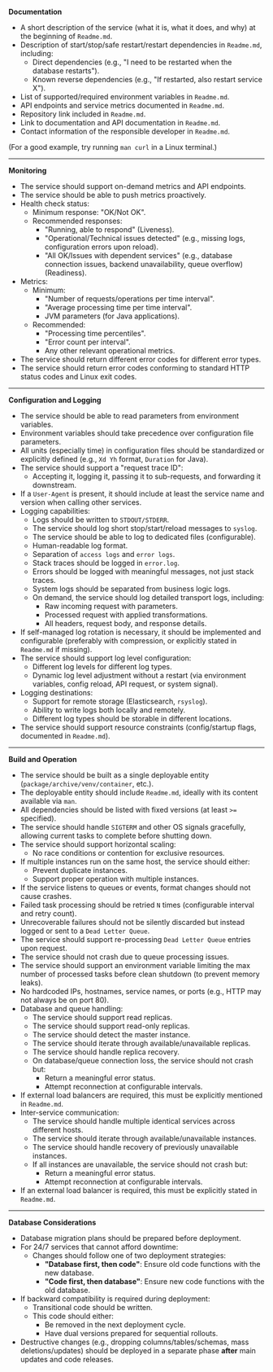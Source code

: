 **Documentation**

- A short description of the service (what it is, what it does, and why) at the beginning of `Readme.md`.
- Description of start/stop/safe restart/restart dependencies in `Readme.md`, including:
  - Direct dependencies (e.g., "I need to be restarted when the database restarts").
  - Known reverse dependencies (e.g., "If restarted, also restart service X").
- List of supported/required environment variables in `Readme.md`.
- API endpoints and service metrics documented in `Readme.md`.
- Repository link included in `Readme.md`.
- Link to documentation and API documentation in `Readme.md`.
- Contact information of the responsible developer in `Readme.md`.

(For a good example, try running `man curl` in a Linux terminal.)

---

**Monitoring**

- The service should support on-demand metrics and API endpoints.
- The service should be able to push metrics proactively.
- Health check status:
  - Minimum response: "OK/Not OK".
  - Recommended responses:
    - "Running, able to respond" (Liveness).
    - "Operational/Technical issues detected" (e.g., missing logs, configuration errors upon reload).
    - "All OK/Issues with dependent services" (e.g., database connection issues, backend unavailability, queue overflow) (Readiness).
- Metrics:
  - Minimum:
    - "Number of requests/operations per time interval".
    - "Average processing time per time interval".
    - JVM parameters (for Java applications).
  - Recommended:
    - "Processing time percentiles".
    - "Error count per interval".
    - Any other relevant operational metrics.
- The service should return different error codes for different error types.
- The service should return error codes conforming to standard HTTP status codes and Linux exit codes.

---

**Configuration and Logging**

- The service should be able to read parameters from environment variables.
- Environment variables should take precedence over configuration file parameters.
- All units (especially time) in configuration files should be standardized or explicitly defined (e.g., `Xd Yh` format, `Duration` for Java).
- The service should support a "request trace ID":
  - Accepting it, logging it, passing it to sub-requests, and forwarding it downstream.
- If a `User-Agent` is present, it should include at least the service name and version when calling other services.
- Logging capabilities:
  - Logs should be written to `STDOUT/STDERR`.
  - The service should log short stop/start/reload messages to `syslog`.
  - The service should be able to log to dedicated files (configurable).
  - Human-readable log format.
  - Separation of `access logs` and `error logs`.
  - Stack traces should be logged in `error.log`.
  - Errors should be logged with meaningful messages, not just stack traces.
  - System logs should be separated from business logic logs.
  - On demand, the service should log detailed transport logs, including:
    - Raw incoming request with parameters.
    - Processed request with applied transformations.
    - All headers, request body, and response details.
- If self-managed log rotation is necessary, it should be implemented and configurable (preferably with compression, or explicitly stated in `Readme.md` if missing).
- The service should support log level configuration:
  - Different log levels for different log types.
  - Dynamic log level adjustment without a restart (via environment variables, config reload, API request, or system signal).
- Logging destinations:
  - Support for remote storage (Elasticsearch, `rsyslog`).
  - Ability to write logs both locally and remotely.
  - Different log types should be storable in different locations.
- The service should support resource constraints (config/startup flags, documented in `Readme.md`).

---

**Build and Operation**

- The service should be built as a single deployable entity (`package/archive/venv/container`, etc.).
- The deployable entity should include `Readme.md`, ideally with its content available via `man`.
- All dependencies should be listed with fixed versions (at least `>=` specified).
- The service should handle `SIGTERM` and other OS signals gracefully, allowing current tasks to complete before shutting down.
- The service should support horizontal scaling:
  - No race conditions or contention for exclusive resources.
- If multiple instances run on the same host, the service should either:
  - Prevent duplicate instances.
  - Support proper operation with multiple instances.
- If the service listens to queues or events, format changes should not cause crashes.
- Failed task processing should be retried `N` times (configurable interval and retry count).
- Unrecoverable failures should not be silently discarded but instead logged or sent to a `Dead Letter Queue`.
- The service should support re-processing `Dead Letter Queue` entries upon request.
- The service should not crash due to queue processing issues.
- The service should support an environment variable limiting the max number of processed tasks before clean shutdown (to prevent memory leaks).
- No hardcoded IPs, hostnames, service names, or ports (e.g., HTTP may not always be on port 80).
- Database and queue handling:
  - The service should support read replicas.
  - The service should support read-only replicas.
  - The service should detect the master instance.
  - The service should iterate through available/unavailable replicas.
  - The service should handle replica recovery.
  - On database/queue connection loss, the service should not crash but:
    - Return a meaningful error status.
    - Attempt reconnection at configurable intervals.
- If external load balancers are required, this must be explicitly mentioned in `Readme.md`.
- Inter-service communication:
  - The service should handle multiple identical services across different hosts.
  - The service should iterate through available/unavailable instances.
  - The service should handle recovery of previously unavailable instances.
  - If all instances are unavailable, the service should not crash but:
    - Return a meaningful error status.
    - Attempt reconnection at configurable intervals.
- If an external load balancer is required, this must be explicitly stated in `Readme.md`.

---

**Database Considerations** 

- Database migration plans should be prepared before deployment.
- For 24/7 services that cannot afford downtime:
  - Changes should follow one of two deployment strategies:
    - **"Database first, then code"**: Ensure old code functions with the new database.
    - **"Code first, then database"**: Ensure new code functions with the old database.
- If backward compatibility is required during deployment:
  - Transitional code should be written.
  - This code should either:
    - Be removed in the next deployment cycle.
    - Have dual versions prepared for sequential rollouts.
- Destructive changes (e.g., dropping columns/tables/schemas, mass deletions/updates) should be deployed in a separate phase **after** main updates and code releases.

